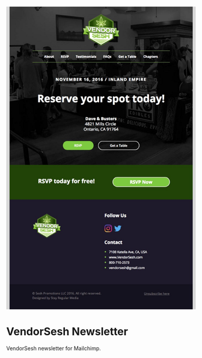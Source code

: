 ![VendorSesh Newsletter screenshot](/thumbnail.jpg)

# VendorSesh Newsletter

VendorSesh newsletter for Mailchimp.